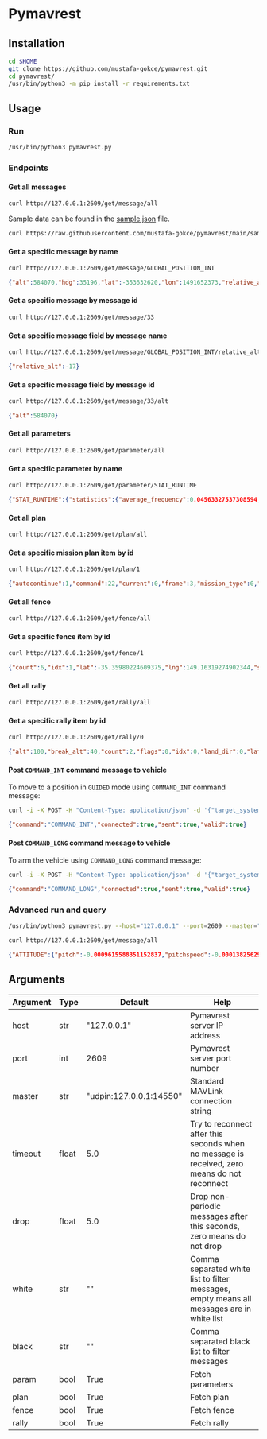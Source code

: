 # Pymavrest

## Installation
```bash
cd $HOME
git clone https://github.com/mustafa-gokce/pymavrest.git
cd pymavrest/
/usr/bin/python3 -m pip install -r requirements.txt
```

## Usage

### Run

```bash
/usr/bin/python3 pymavrest.py
 ```

### Endpoints

#### Get all messages

```bash
curl http://127.0.0.1:2609/get/message/all
```

Sample data can be found in the [sample.json](sample/get_message_all.json) file.

```bash
curl https://raw.githubusercontent.com/mustafa-gokce/pymavrest/main/sample.json
```

#### Get a specific message by name

```bash
curl http://127.0.0.1:2609/get/message/GLOBAL_POSITION_INT
```

```json
{"alt":584070,"hdg":35196,"lat":-353632620,"lon":1491652373,"relative_alt":-17,"statistics":{"average_frequency":3.992716958686398,"counter":938,"duration":234.92774712200026,"first":1658392158.7851973,"first_monotonic":6634.220171939,"instant_frequency":3.978920063475837,"last":1658392393.7129443,"last_monotonic":6869.147919061,"latency":0.25132447600026353},"time_boot_ms":2327066,"vx":1,"vy":-1,"vz":0}
```

#### Get a specific message by message id

```bash
curl http://127.0.0.1:2609/get/message/33
```

#### Get a specific message field by message name

```bash
curl http://127.0.0.1:2609/get/message/GLOBAL_POSITION_INT/relative_alt
```

```json
{"relative_alt":-17}
```

#### Get a specific message field by message id

```bash
curl http://127.0.0.1:2609/get/message/33/alt
```

```json
{"alt":584070}
```

#### Get all parameters

```bash
curl http://127.0.0.1:2609/get/parameter/all
```

#### Get a specific parameter by name

```bash
curl http://127.0.0.1:2609/get/parameter/STAT_RUNTIME
```

```json
{"STAT_RUNTIME":{"statistics":{"average_frequency":0.04563327537308594,"counter":3,"duration":43.82766706199618,"first":1659120473.6298168,"first_monotonic":41638.127151403,"instant_frequency":0.03223455110705248,"last":1659120517.4574845,"last_monotonic":41681.954818465,"latency":31.022612868997385},"value":8897.0}}
```

#### Get all plan

```bash
curl http://127.0.0.1:2609/get/plan/all
```

#### Get a specific mission plan item by id

```bash
curl http://127.0.0.1:2609/get/plan/1
```

```json
{"autocontinue":1,"command":22,"current":0,"frame":3,"mission_type":0,"param1":0.0,"param2":0.0,"param3":0.0,"param4":0.0,"seq":1,"statistics":{"average_frequency":0,"counter":1,"duration":0,"first":1659097224.3198915,"first_monotonic":20229.831076511,"instant_frequency":0,"last":1659097224.3198915,"last_monotonic":20229.831076511,"latency":0},"target_component":0,"target_system":255,"x":0,"y":0,"z":50.0}
```

#### Get all fence

```bash
curl http://127.0.0.1:2609/get/fence/all
```

#### Get a specific fence item by id

```bash
curl http://127.0.0.1:2609/get/fence/1
```

```json
{"count":6,"idx":1,"lat":-35.35980224609375,"lng":149.16319274902344,"statistics":{"average_frequency":0,"counter":1,"duration":0,"first":1660055296.6694324,"first_monotonic":28660.054151877,"instant_frequency":0,"last":1660055296.6694324,"last_monotonic":28660.054151877,"latency":0},"target_component":0,"target_system":255}
```

#### Get all rally

```bash
curl http://127.0.0.1:2609/get/rally/all
```

#### Get a specific rally item by id

```bash
curl http://127.0.0.1:2609/get/rally/0
```

```json
{"alt":100,"break_alt":40,"count":2,"flags":0,"idx":0,"land_dir":0,"lat":-353608816,"lng":1491632271,"statistics":{"average_frequency":0,"counter":1,"duration":0,"first":1660120011.4000502,"first_monotonic":6584.331569675,"instant_frequency":0,"last":1660120011.4000502,"last_monotonic":6584.331569675,"latency":0},"target_component":0,"target_system":255}
```

#### Post `COMMAND_INT` command message to vehicle

To move to a position in `GUIDED` mode using `COMMAND_INT` command message:

```bash
curl -i -X POST -H "Content-Type: application/json" -d '{"target_system": 0, "target_component":0, "frame":6, "command":192, "current":0, "autocontinue":0,"param1":1, "param2":0, "param3":0, "param4":0, "x":-353613322, "y":1491611469, "z":10}' http://127.0.0.1:2609/post/command_int
```

```json
{"command":"COMMAND_INT","connected":true,"sent":true,"valid":true}
```

#### Post `COMMAND_LONG` command message to vehicle

To arm the vehicle using `COMMAND_LONG` command message:

```bash
curl -i -X POST -H "Content-Type: application/json" -d '{"target_system": 0, "target_component":0, "command":400, "confirmation":0, "param1":1, "param2":0, "param3":0, "param4":0, "param5":0, "param6":0, "param7":0}' http://127.0.0.1:2609/post/command_long
```

```json
{"command":"COMMAND_LONG","connected":true,"sent":true,"valid":true}
```

### Advanced run and query

```bash
/usr/bin/python3 pymavrest.py --host="127.0.0.1" --port=2609 --master="udpin:127.0.0.1:14550" --timeout=5.0 --drop=5.0 --white="GLOBAL_POSITION_INT,ATTITUDE,VFR_HUD" --black="VFR_HUD" --param=True --plan=True --fence=True --rally=True
```

```bash
curl http://127.0.0.1:2609/get/message/all
```

```json
{"ATTITUDE":{"pitch":-0.0009615588351152837,"pitchspeed":-0.00013825629139319062,"roll":-0.0007417603628709912,"rollspeed":-0.0001102022361010313,"statistics":{"average_frequency":3.992590263518338,"counter":6,"duration":1.2523198400012916,"first":1660055296.9819467,"first_monotonic":28660.366665863,"instant_frequency":4.073447899117448,"last":1660055298.2342658,"last_monotonic":28661.618985703,"latency":0.24549227700117626},"time_boot_ms":14405031,"yaw":-0.13958577811717987,"yawspeed":-0.0006176364840939641},"GLOBAL_POSITION_INT":{"alt":584070,"hdg":35201,"lat":-353632620,"lon":1491652373,"relative_alt":-17,"statistics":{"average_frequency":3.9926913529235,"counter":6,"duration":1.2522881330005475,"first":1660055296.98224,"first_monotonic":28660.366959684,"instant_frequency":4.075237972571812,"last":1660055298.2345283,"last_monotonic":28661.619247817,"latency":0.24538444300196716},"time_boot_ms":14405031,"vx":1,"vy":-1,"vz":0}}
```

## Arguments

| Argument | Type  | Default                 | Help                                                                                         |
|----------|-------|-------------------------|----------------------------------------------------------------------------------------------|
| host     | str   | "127.0.0.1"             | Pymavrest server IP address                                                                  |
| port     | int   | 2609                    | Pymavrest server port number                                                                 |
| master   | str   | "udpin:127.0.0.1:14550" | Standard MAVLink connection string                                                           |
| timeout  | float | 5.0                     | Try to reconnect after this seconds when no message is received, zero means do not reconnect |
| drop     | float | 5.0                     | Drop non-periodic messages after this seconds, zero means do not drop                        |
| white    | str   | ""                      | Comma separated white list to filter messages, empty means all messages are in white list    |
| black    | str   | ""                      | Comma separated black list to filter messages                                                |
| param    | bool  | True                    | Fetch parameters                                                                             |
| plan     | bool  | True                    | Fetch plan                                                                                   |
| fence    | bool  | True                    | Fetch fence                                                                                  |
| rally    | bool  | True                    | Fetch rally                                                                                  |